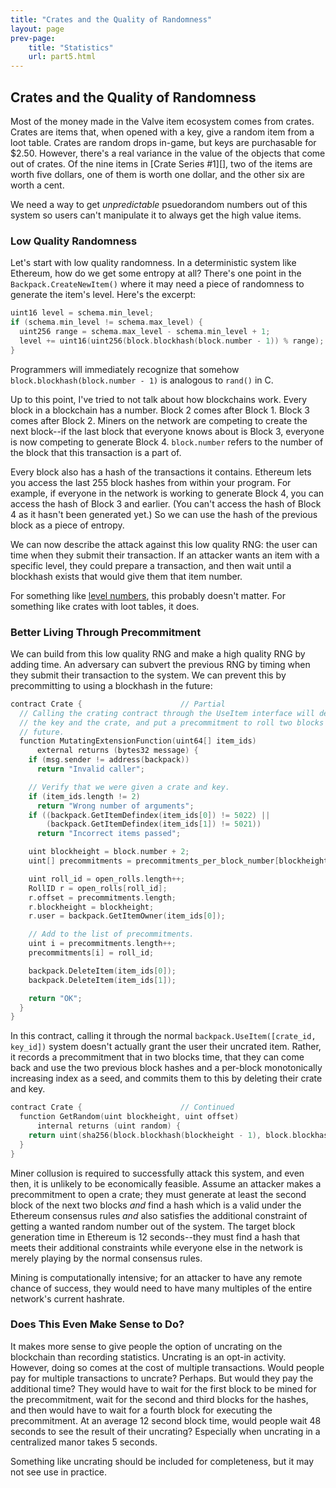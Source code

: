 ```yaml
---
title: "Crates and the Quality of Randomness"
layout: page
prev-page:
    title: "Statistics"
    url: part5.html
---
```


Crates and the Quality of Randomness
------------------------------------

Most of the money made in the Valve item ecosystem comes from crates. Crates are items that, when opened with a key, give a random item from a loot table. Crates are random drops in-game, but keys are purchasable for $2.50. However, there's a real variance in the value of the objects that come out of crates. Of the nine items in [Crate Series #1][], two of the items are worth five dollars, one of them is worth one dollar, and the other six are worth a cent.

[Crate #1]: https://wiki.teamfortress.com/wiki/Mann_Co._Supply_Crate/Retired_series#Series_.231

We need a way to get _unpredictable_ psuedorandom numbers out of this system so users can't manipulate it to always get the high value items.

### Low Quality Randomness

Let's start with low quality randomness. In a deterministic system like Ethereum, how do we get some entropy at all? There's one point in the `Backpack.CreateNewItem()` where it may need a piece of randomness to generate the item's level. Here's the excerpt:

```cpp
uint16 level = schema.min_level;
if (schema.min_level != schema.max_level) {
  uint256 range = schema.max_level - schema.min_level + 1;
  level += uint16(uint256(block.blockhash(block.number - 1)) % range);
}
```

Programmers will immediately recognize that somehow `block.blockhash(block.number - 1)` is analogous to `rand()` in C.

Up to this point, I've tried to not talk about how blockchains work. Every block in a blockchain has a number. Block 2 comes after Block 1. Block 3 comes after Block 2. Miners on the network are competing to create the next block--if the last block that everyone knows about is Block 3, everyone is now competing to generate Block 4. `block.number` refers to the number of the block that this transaction is a part of.

Every block also has a hash of the transactions it contains. Ethereum lets you access the last 255 block hashes from within your program. For example, if everyone in the network is working to generate Block 4, you can access the hash of Block 3 and earlier. (You can't access the hash of Block 4 as it hasn't been generated yet.) So we can use the hash of the previous block as a piece of entropy.

We can now describe the attack against this low quality RNG: the user can time when they submit their transaction. If an attacker wants an item with a specific level, they could prepare a transaction, and then wait until a blockhash exists that would give them that item number.

For something like [level numbers][], this probably doesn't matter. For something like crates with loot tables, it does.

[level numbers]: https://wiki.teamfortress.com/wiki/Level

### Better Living Through Precommitment

We can build from this low quality RNG and make a high quality RNG by adding time. An adversary can subvert the previous RNG by timing when they submit their transaction to the system. We can prevent this by precommitting to using a blockhash in the future:

```cpp
contract Crate {                      // Partial
  // Calling the crating contract through the UseItem interface will destroy
  // the key and the crate, and put a precommitment to roll two blocks into the
  // future.
  function MutatingExtensionFunction(uint64[] item_ids)
      external returns (bytes32 message) {
    if (msg.sender != address(backpack))
      return "Invalid caller";

    // Verify that we were given a crate and key.
    if (item_ids.length != 2)
      return "Wrong number of arguments";
    if ((backpack.GetItemDefindex(item_ids[0]) != 5022) ||
        (backpack.GetItemDefindex(item_ids[1]) != 5021))
      return "Incorrect items passed";

    uint blockheight = block.number + 2;
    uint[] precommitments = precommitments_per_block_number[blockheight];

    uint roll_id = open_rolls.length++;
    RollID r = open_rolls[roll_id];
    r.offset = precommitments.length;
    r.blockheight = blockheight;
    r.user = backpack.GetItemOwner(item_ids[0]);

    // Add to the list of precommitments.
    uint i = precommitments.length++;
    precommitments[i] = roll_id;

    backpack.DeleteItem(item_ids[0]);
    backpack.DeleteItem(item_ids[1]);

    return "OK";
  }
}
```

In this contract, calling it through the normal `backpack.UseItem([crate_id, key_id])` system doesn't actually grant the user their uncrated item. Rather, it records a precommitment that in two blocks time, that they can come back and use the two previous block hashes and a per-block monotonically increasing index as a seed, and commits them to this by deleting their crate and key.

```cpp
contract Crate {                      // Continued
  function GetRandom(uint blockheight, uint offset)
      internal returns (uint random) {
    return uint(sha256(block.blockhash(blockheight - 1), block.blockhash(blockheight), offset));
  }
}
```

Miner collusion is required to successfully attack this system, and even then, it is unlikely to be economically feasible. Assume an attacker makes a precommitment to open a crate; they must generate at least the second block of the next two blocks _and_ find a hash which is a valid under the Ethereum consensus rules _and_ also satisfies the additional constraint of getting a wanted random number out of the system. The target block generation time in Ethereum is 12 seconds--they must find a hash that meets their additional constraints while everyone else in the network is merely playing by the normal consensus rules.

Mining is computationally intensive; for an attacker to have any remote chance of success, they would need to have many multiples of the entire network's current hashrate.

### Does This Even Make Sense to Do?

It makes more sense to give people the option of uncrating on the blockchain than recording statistics. Uncrating is an opt-in activity. However, doing so comes at the cost of multiple transactions. Would people pay for multiple transactions to uncrate? Perhaps. But would they pay the additional time? They would have to wait for the first block to be mined for the precommitment, wait for the second and third blocks for the hashes, and then would have to wait for a fourth block for executing the precommitment. At an average 12 second block time, would people wait 48 seconds to see the result of their uncrating? Especially when uncrating in a centralized manor takes 5 seconds.

Something like uncrating should be included for completeness, but it may not see use in practice.
